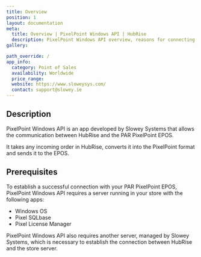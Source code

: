 ```yaml
---
title: Overview
position: 1
layout: documentation
meta:
  title: Overview | PixelPoint Windows API | HubRise
  description: PixelPoint Windows API overview, reasons for connecting it to HubRise and summary of integrated features. Synchronise data between your EPOS and your apps.
gallery:

path_override: /
app_info:
  category: Point of Sales
  availability: Worldwide
  price_range:
  website: https://www.sloweysys.com/
  contact: support@slowey.ie
---
```


[comment]: # 'include screenshots nof the HubRise Bridge'

## Description

PixelPoint Windows API is an app developed by Slowey Systems that allows the communication between HubRise and the PAR PixelPoint EPOS.

It takes any incoming order in HubRise, converts it into the PixelPoint format and sends it to the EPOS.

## Prerequisites

To establish a successful connection with your PAR PixelPoint EPOS, PixelPoint Windows API requires a server running in your store with the following apps:

- Windows OS
- Pixel SQLbase
- Pixel License Manager

[comment]: # 'Windows OS: Probably Win10? Check with John'

PixelPoint Windows API also requires another server, managed by Slowey Systems, which is necessary to establish the connection between HubRise and the store server.
